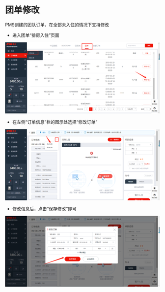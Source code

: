# 团单修改

PMS创建的团队订单，在全部未入住的情况下支持修改

* 进入团单“排房入住”页面

![](../../../.gitbook/assets/image%20%28788%29.png)

* 在左侧“订单信息”栏的图示处选择“修改订单”

![](../../../.gitbook/assets/image%20%28769%29.png)

* 修改信息后，点击“保存修改”即可

![](../../../.gitbook/assets/image%20%28585%29.png)

